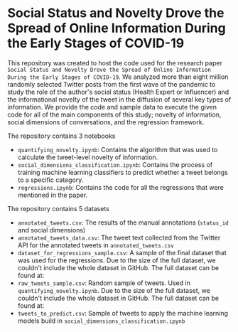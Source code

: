 # Social Status and Novelty Drove the Spread of Online Information During the Early Stages of COVID-19

This repository was created to host the code used for the research paper `Social Status and Novelty Drove the Spread of Online Information During the Early Stages of COVID-19`. We analyzed more than eight million randomly selected Twitter posts from the first wave of the pandemic to study the role of the author's social status (Health Expert or Influencer) and the informational novelty of the tweet in the diffusion of several key types of information. We provide the code and sample data to execute the given code for all of the main components of this study; novelty of information, social dimensions of conversations, and the regression framework.

The repository contains 3 notebooks
- `quantifying_novelty.ipynb`: Contains the algorithm that was used to calculate the tweet-level novelty of information.
- `social_dimensions_classification.ipynb`: Contains the process of training machine learning classifiers to predict whether a tweet belongs to a specific category.
- `regressions.ipynb`: Contains the code for all the regressions that were mentioned in the paper.

The repository contains 5 datasets
- `annotated_tweets.csv`: The results of the manual annotations (`status_id` and social dimensions)
- `annotated_tweets_data.csv`: The tweet text collected from the Twitter API for the annotated tweets in `annotated_tweets.csv`
- `dataset_for_regressions_sample.csv`: A sample of the final dataset that was used for the regressions. Due to the size of the full dataset, we couldn't include the whole dataset in GitHub. The full dataset can be found at:
- `raw_tweets_sample.csv`: Random sample of tweets. Used in `quantifying_novelty.ipynb`. Due to the size of the full dataset, we couldn't include the whole dataset in GitHub. The full dataset can be found at:
- `tweets_to_predict.csv`: Sample of tweets to apply the machine learning models build in `social_dimensions_classification.ipynb`
